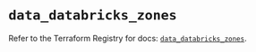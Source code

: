 # `data_databricks_zones`

Refer to the Terraform Registry for docs: [`data_databricks_zones`](https://registry.terraform.io/providers/databricks/databricks/1.39.0/docs/data-sources/zones).
